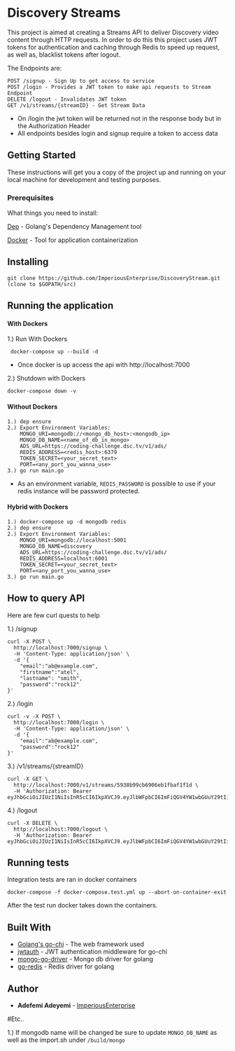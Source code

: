 # Discovery Streams

This project is aimed at creating a Streams API to deliver Discovery video content through HTTP requests.
In order to do this this project uses JWT tokens for authentication and caching through Redis 
to speed up request, as well as, blacklist tokens after logout.

The Endpoints are:

```
POST /signup - Sign Up to get access to service
POST /login - Provides a JWT token to make api requests to Stream Endpoint
DELETE /logout - Invalidates JWT token 
GET /v1/streams/{streamID} - Get Stream Data
```

* On /login the jwt token will be returned not in the response body but in the Authorization Header
* All endpoints besides login and signup require a token to access data
## Getting Started

These instructions will get you a copy of the project up and running on your local machine for development and testing purposes.

### Prerequisites

What things you need to install:


[Dep](https://github.com/golang/dep) - Golang's Dependency Management tool

[Docker](https://www.docker.com/products/docker-desktop) - Tool for application containerization


## Installing

```
git clone https://github.com/ImperiousEnterprise/DiscoveryStream.git (clone to $GOPATH/src)
```

## Running the application

#### With Dockers

1.) Run With Dockers
```
 docker-compose up --build -d
```
* Once docker is up access the api with http://localhost:7000

2.)  Shutdown with Dockers
```
docker-compose down -v
```

#### Without Dockers

```
1.) dep ensure
2.) Export Environment Variables:
    MONGO_URI=mongodb://<mongo_db_host>:<mongodb_ip>
    MONGO_DB_NAME=<name_of_db_in_mongo>
    ADS_URL=https://coding-challenge.dsc.tv/v1/ads/
    REDIS_ADDRESS=<redis_host>:6379
    TOKEN_SECRET=<your_secret_text>
    PORT=<any_port_you_wanna_use>
3.) go run main.go
```

* As an environment variable, ```REDIS_PASSWORD``` is possible to use if your redis
instance will be password protected.
#### Hybrid with Dockers

```
1.) docker-compose up -d mongodb redis
2.) dep ensure
2.) Export Environment Variables:
    MONGO_URI=mongodb://localhost:5001
    MONGO_DB_NAME=discovery
    ADS_URL=https://coding-challenge.dsc.tv/v1/ads/
    REDIS_ADDRESS=localhost:6001
    TOKEN_SECRET=<your_secret_text>
    PORT=<any_port_you_wanna_use>
3.) go run main.go

```

## How to query API

Here are few curl quests to help

1.) /signup
```
curl -X POST \
  http://localhost:7000/signup \
  -H 'Content-Type: application/json' \
  -d '{
	"email":"ab@example.com",
	"firstname":"atel",
	"lastname": "smith",
	"password":"rock12"
}'
```

2.) /login
```
curl -v -X POST \
  http://localhost:7000/login \
  -H 'Content-Type: application/json' \
  -d '{
	"email":"ab@example.com",
	"password":"rock12"
}'
```

3.) /v1/streams/{streamID}
```
curl -X GET \
  http://localhost:7000/v1/streams/5938b99cb6906eb1fbaf1f1d \
  -H 'Authorization: Bearer eyJhbGciOiJIUzI1NiIsInR5cCI6IkpXVCJ9.eyJlbWFpbCI6ImFiQGV4YW1wbGUuY29tIiwiZXhwIjoxNTU5NjE0NDkwLCJmaXJzdG5hbWUiOiJhdGVsIiwiaWF0IjoxNTU5NjEwODkwLCJqdGkiOiI1ZTcxOGRlMi05NTk3LTRmZWMtOGY0Ni1jMjFmZDM1OGRhNGYiLCJsYXN0bmFtZSI6InNtaXRoIiwid2hvbGVuYW1lIjoiYXRlbCBzbWl0aCJ9.j9GmhR0LXH0jc4qEC6t3UnAzfaZfbrcmkalh1_RGXUM'
```

4.) /logout
```
curl -X DELETE \
  http://localhost:7000/logout \
  -H 'Authorization: Bearer eyJhbGciOiJIUzI1NiIsInR5cCI6IkpXVCJ9.eyJlbWFpbCI6ImFiQGV4YW1wbGUuY29tIiwiZXhwIjoxNTU5NjE0NDkwLCJmaXJzdG5hbWUiOiJhdGVsIiwiaWF0IjoxNTU5NjEwODkwLCJqdGkiOiI1ZTcxOGRlMi05NTk3LTRmZWMtOGY0Ni1jMjFmZDM1OGRhNGYiLCJsYXN0bmFtZSI6InNtaXRoIiwid2hvbGVuYW1lIjoiYXRlbCBzbWl0aCJ9.j9GmhR0LXH0jc4qEC6t3UnAzfaZfbrcmkalh1_RGXUM'
```

## Running tests

Integration tests are ran in docker containers

```
docker-compose -f docker-compose.test.yml up --abort-on-container-exit
```
After the test run docker takes down the containers.



## Built With

* [Golang's go-chi](https://github.com/go-chi/chi) - The web framework used
* [jwtauth](https://github.com/go-chi/jwtauth) - JWT authentication middleware for go-chi
* [mongo-go-driver](https://github.com/mongo-go-driver) - Mongo db driver for golang
* [go-redis](https://github.com/go-redis/redis) - Redis driver for golang

## Author

* **Adefemi Adeyemi**  - [ImperiousEnterprise](https://github.com/ImperiousEnterprise)



#Etc..

1.) If mongodb name will be changed be sure to update ```MONGO_DB_NAME``` as well as the import.sh under ```/build/mongo```
